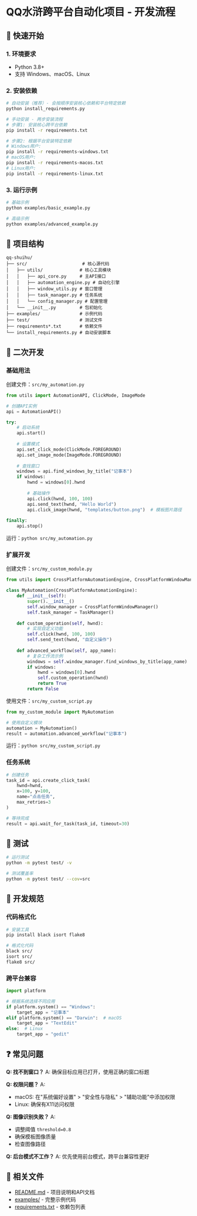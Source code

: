 # QQ水浒跨平台自动化项目 - 开发流程

## 🚀 快速开始

### 1. 环境要求
- Python 3.8+
- 支持 Windows、macOS、Linux



### 2. 安装依赖

```bash
# 自动安装（推荐）- 会按顺序安装核心依赖和平台特定依赖
python install_requirements.py

# 手动安装 - 两步安装流程
# 步骤1: 安装核心跨平台依赖
pip install -r requirements.txt

# 步骤2: 根据平台安装特定依赖
# Windows用户:
pip install -r requirements-windows.txt
# macOS用户:
pip install -r requirements-macos.txt  
# Linux用户:
pip install -r requirements-linux.txt
```



### 3. 运行示例

```bash
# 基础示例
python examples/basic_example.py

# 高级示例  
python examples/advanced_example.py
```





## 📁 项目结构

```
qq-shuihu/
├── src/                     # 核心源代码
│   ├── utils/              # 核心工具模块
│   │   ├── api_core.py     # 主API接口
│   │   ├── automation_engine.py # 自动化引擎
│   │   ├── window_utils.py # 窗口管理
│   │   ├── task_manager.py # 任务系统
│   │   └── config_manager.py # 配置管理
│   └── __init__.py         # 包初始化
├── examples/               # 示例代码
├── test/                   # 测试文件
├── requirements*.txt       # 依赖文件
└── install_requirements.py # 自动安装脚本
```





## 🔧 二次开发

### 基础用法
创建文件：`src/my_automation.py`
```python
from utils import AutomationAPI, ClickMode, ImageMode

# 创建API实例
api = AutomationAPI()

try:
    # 启动系统
    api.start()
    
    # 设置模式
    api.set_click_mode(ClickMode.FOREGROUND)
    api.set_image_mode(ImageMode.FOREGROUND)
    
    # 查找窗口
    windows = api.find_windows_by_title("记事本")
    if windows:
        hwnd = windows[0].hwnd
        
        # 基础操作
        api.click(hwnd, 100, 100)
        api.send_text(hwnd, "Hello World")
        api.click_image(hwnd, "templates/button.png")  # 模板图片路径
        
finally:
    api.stop()
```

运行：`python src/my_automation.py`



### 扩展开发

创建文件：`src/my_custom_module.py`
```python
from utils import CrossPlatformAutomationEngine, CrossPlatformWindowManager, TaskManager

class MyAutomation(CrossPlatformAutomationEngine):
    def __init__(self):
        super().__init__()
        self.window_manager = CrossPlatformWindowManager()
        self.task_manager = TaskManager()
    
    def custom_operation(self, hwnd):
        # 实现自定义功能
        self.click(hwnd, 100, 100)
        self.send_text(hwnd, "自定义操作")
        
    def advanced_workflow(self, app_name):
        # 复杂工作流示例
        windows = self.window_manager.find_windows_by_title(app_name)
        if windows:
            hwnd = windows[0].hwnd
            self.custom_operation(hwnd)
            return True
        return False
```

使用文件：`src/my_custom_script.py`
```python
from my_custom_module import MyAutomation

# 使用自定义模块
automation = MyAutomation()
result = automation.advanced_workflow("记事本")
```

运行：`python src/my_custom_script.py`



### 任务系统

```python
# 创建任务
task_id = api.create_click_task(
    hwnd=hwnd,
    x=100, y=100,
    name="点击任务",
    max_retries=3
)

# 等待完成
result = api.wait_for_task(task_id, timeout=30)
```





## 🧪 测试

```bash
# 运行测试
python -m pytest test/ -v

# 测试覆盖率
python -m pytest test/ --cov=src
```





## 📝 开发规范

### 代码格式化
```bash
# 安装工具
pip install black isort flake8

# 格式化代码
black src/
isort src/
flake8 src/
```



### 跨平台兼容

```python
import platform

# 根据系统选择不同应用
if platform.system() == "Windows":
    target_app = "记事本"
elif platform.system() == "Darwin":  # macOS
    target_app = "TextEdit"
else:  # Linux
    target_app = "gedit"
```



## ❓ 常见问题

**Q: 找不到窗口？**
A: 确保目标应用已打开，使用正确的窗口标题

**Q: 权限问题？**
A: 
- macOS: 在"系统偏好设置" > "安全性与隐私" > "辅助功能"中添加权限
- Linux: 确保有X11访问权限

**Q: 图像识别失败？**
A: 
- 调整阈值 `threshold=0.8`
- 确保模板图像质量
- 检查图像路径

**Q: 后台模式不工作？**
A: 优先使用前台模式，跨平台兼容性更好



## 🔗 相关文件

- [README.md](README.md) - 项目说明和API文档
- [examples/](examples/) - 完整示例代码
- [requirements.txt](requirements.txt) - 依赖包列表
